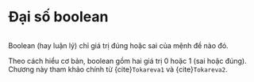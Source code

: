 # Đại số boolean

```{contents}
```

Boolean (hay luận lý) chỉ giá trị đúng hoặc sai của mệnh đề nào đó. 

Theo cách hiểu cơ bản, boolean gồm hai giá trị 0 hoặc 1 (sai hoặc đúng). Chương này tham khảo chính từ {cite}`Tokareva1` và {cite}`Tokareva2`.
